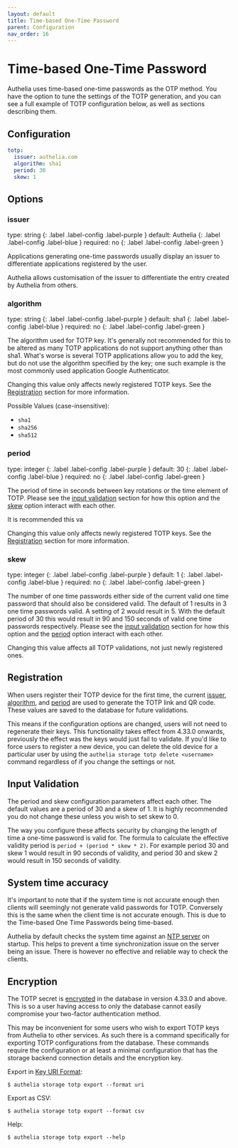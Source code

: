 ```yaml
---
layout: default
title: Time-based One-Time Password
parent: Configuration
nav_order: 16
---
```


# Time-based One-Time Password

Authelia uses time-based one-time passwords as the OTP method. You have
the option to tune the settings of the TOTP generation, and you can see a
full example of TOTP configuration below, as well as sections describing them.

## Configuration
```yaml
totp:
  issuer: authelia.com
  algorithm: sha1
  period: 30
  skew: 1
```

## Options

### issuer
<div markdown="1">
type: string
{: .label .label-config .label-purple } 
default: Authelia
{: .label .label-config .label-blue }
required: no
{: .label .label-config .label-green }
</div>

Applications generating one-time passwords usually display an issuer to
differentiate applications registered by the user.

Authelia allows customisation of the issuer to differentiate the entry created
by Authelia from others.

### algorithm
<div markdown="1">
type: string
{: .label .label-config .label-purple } 
default: sha1
{: .label .label-config .label-blue }
required: no
{: .label .label-config .label-green }
</div>

The algorithm used for TOTP key. It's generally not recommended for this to be altered as many TOTP applications do not
support anything other than sha1. What's worse is several TOTP applications allow you to add the key, but do not use
the algorithm specified by the key; one such example is the most commonly used application Google Authenticator.

Changing this value only affects newly registered TOTP keys. See the [Registration](#registration) section for more
information.

Possible Values (case-insensitive):
- `sha1`
- `sha256`
- `sha512`

### period
<div markdown="1">
type: integer
{: .label .label-config .label-purple } 
default: 30
{: .label .label-config .label-blue }
required: no
{: .label .label-config .label-green }
</div>

The period of time in seconds between key rotations or the time element of TOTP. Please see the 
[input validation](#input-validation) section for how this option and the [skew](#skew) option interact with each other.

It is recommended this va

Changing this value only affects newly registered TOTP keys. See the [Registration](#registration) section for more
information.

### skew
<div markdown="1">
type: integer
{: .label .label-config .label-purple } 
default: 1
{: .label .label-config .label-blue }
required: no
{: .label .label-config .label-green }
</div>

The number of one time passwords either side of the current valid one time password that should also be considered valid. 
The default of 1 results in 3 one time passwords valid. A setting of 2 would result in 5. With the default period of 30
this would result in 90 and 150 seconds of valid one time passwords respectively. Please see the 
[input validation](#input-validation) section for how this option and the [period](#period) option interact with each
other.

Changing this value affects all TOTP validations, not just newly registered ones.

## Registration
When users register their TOTP device for the first time, the current [issuer](#issuer), [algorithm](#algorithm), and 
[period](#period) are used to generate the TOTP link and QR code. These values are saved to the database for future
validations. 

This means if the configuration options are changed, users will not need to regenerate their keys. This functionality 
takes effect from 4.33.0 onwards, previously the effect was the keys would just fail to validate. If you'd like to force
users to register a new device, you can delete the old device for a particular user by using the 
`authelia storage totp delete <username>` command regardless of if you change the settings or not.

## Input Validation
The period and skew configuration parameters affect each other. The default values are a period of 30 and a skew of 1. 
It is highly recommended you do not change these unless
you wish to set skew to 0.

The way you configure these affects security by changing the length of time a one-time
password is valid for. The formula to calculate the effective validity period is
`period + (period * skew * 2)`. For example period 30 and skew 1 would result in 90
seconds of validity, and period 30 and skew 2 would result in 150 seconds of validity.

## System time accuracy
It's important to note that if the system time is not accurate enough then clients will seemingly not generate valid
passwords for TOTP. Conversely this is the same when the client time is not accurate enough. This is due to the Time-based
One Time Passwords being time-based.

Authelia by default checks the system time against an [NTP server](./ntp.md#address) on startup. This helps to prevent
a time synchronization issue on the server being an issue. There is however no effective and reliable way to check the
clients.

## Encryption
The TOTP secret is [encrypted](storage/index.md#encryption_key) in the database in version 4.33.0 and above. This is so
a user having access to only the database cannot easily compromise your two-factor authentication method.

This may be inconvenient for some users who wish to export TOTP keys from Authelia to other services. As such there is
a command specifically for exporting TOTP configurations from the database. These commands require the configuration or
at least a minimal configuration that has the storage backend connection details and the encryption key.

Export in [Key URI Format](https://github.com/google/google-authenticator/wiki/Key-Uri-Format):

```shell
$ authelia storage totp export --format uri
```

Export as CSV:

```shell
$ authelia storage totp export --format csv
```

Help:

```shell
$ authelia storage totp export --help
```